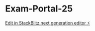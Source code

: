 # Exam-Portal-25

[Edit in StackBlitz next generation editor ⚡️](https://stackblitz.com/~/github.com/abhishekc402/Exam-Portal-25)